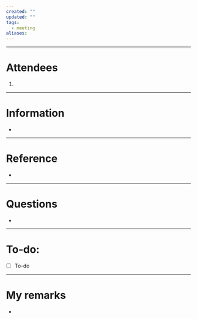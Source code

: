 ```yaml
---
created: ""
updated: ""
tags:
  - meeting
aliases:
---
```

---

# Attendees

1. 
* * *

# Information

* 

* * *

# Reference

* 

* * *

# Questions

* 

* * *

# To-do:

- [ ] To-do

* * *

# My remarks

* 
